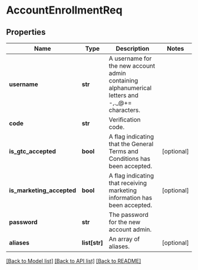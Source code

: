 # AccountEnrollmentReq

## Properties
Name | Type | Description | Notes
------------ | ------------- | ------------- | -------------
**username** | **str** | A username for the new account admin containing alphanumerical letters and -,._@+&#x3D; characters. | 
**code** | **str** | Verification code. | 
**is_gtc_accepted** | **bool** | A flag indicating that the General Terms and Conditions has been accepted. | [optional] 
**is_marketing_accepted** | **bool** | A flag indicating that receiving marketing information has been accepted. | [optional] 
**password** | **str** | The password for the new account admin. | 
**aliases** | **list[str]** | An array of aliases. | [optional] 

[[Back to Model list]](../README.md#documentation-for-models) [[Back to API list]](../README.md#documentation-for-api-endpoints) [[Back to README]](../README.md)


